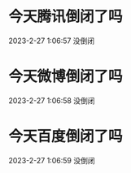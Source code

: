 # 今天腾讯倒闭了吗

2023-2-27 1:06:57 没倒闭

# 今天微博倒闭了吗

2023-2-27 1:06:58 没倒闭

# 今天百度倒闭了吗

2023-2-27 1:06:59 没倒闭

